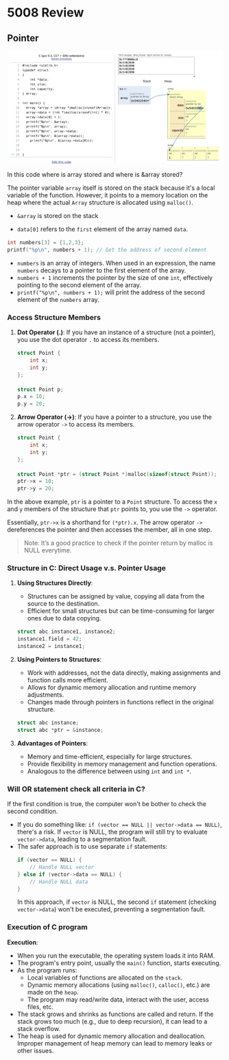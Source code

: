 # 5008 Review

## Pointer

<p align = "center">
<img src = "images/pointer_example.jpeg" style = "width:500; border:0">
</p>

In this code where is array stored and where is &array stored?

The pointer variable `array` itself is stored on the stack because it's a local variable of the function. However, it points to a memory location on the heap where the actual `Array` structure is allocated using `malloc()`.

- `&array` is stored on the stack

- `data[0]` refers to the `first` element of the array named `data`.


```c
int numbers[3] = {1,2,3};
printf("%p\n", numbers + 1); // Get the address of second element
```

- `numbers` is an array of integers. When used in an expression, the name `numbers` decays to a pointer to the first element of the array.
- `numbers + 1` increments the pointer by the size of one `int`, effectively pointing to the second element of the array.
- `printf("%p\n", numbers + 1);` will print the address of the second element of the `numbers` array.

### Access Structure Members

1. **Dot Operator (.)**: If you have an instance of a structure (not a pointer), you use the dot operator `.` to access its members.
   ```c
   struct Point {
       int x;
       int y;
   };

   struct Point p;
   p.x = 10;
   p.y = 20;
   ```

2. **Arrow Operator (->)**: If you have a pointer to a structure, you use the arrow operator `->` to access its members.
   ```c
   struct Point {
       int x;
       int y;
   };

   struct Point *ptr = (struct Point *)malloc(sizeof(struct Point));
   ptr->x = 10;
   ptr->y = 20;
   ```

In the above example, `ptr` is a pointer to a `Point` structure. To access the `x` and `y` members of the structure that `ptr` points to, you use the `->` operator.

Essentially, `ptr->x` is a shorthand for `(*ptr).x`. The arrow operator `->` dereferences the pointer and then accesses the member, all in one step.

> Note: It’s a good practice to check if the pointer return by malloc is NULL everytime.

### Structure in C: Direct Usage v.s. Pointer Usage

1. **Using Structures Directly**:
   - Structures can be assigned by value, copying all data from the source to the destination.
   - Efficient for small structures but can be time-consuming for larger ones due to data copying.
   ```c
   struct abc instance1, instance2;
   instance1.field = 42;
   instance2 = instance1;
   ```

2. **Using Pointers to Structures**:
   - Work with addresses, not the data directly, making assignments and function calls more efficient.
   - Allows for dynamic memory allocation and runtime memory adjustments.
   - Changes made through pointers in functions reflect in the original structure.
   ```c
   struct abc instance;
   struct abc *ptr = &instance;
   ```

3. **Advantages of Pointers**:
   - Memory and time-efficient, especially for large structures.
   - Provide flexibility in memory management and function operations.
   - Analogous to the difference between using `int` and `int *`.

### Will OR statement check all criteria in C?

If the first condition is true, the computer won't be bother to check the second condition.


- If you do something like: `if (vector == NULL || vector->data == NULL)`, there's a risk. If `vector` is NULL, the program will still try to evaluate `vector->data`, leading to a segmentation fault.
- The safer approach is to use separate `if` statements:
    ```c
    if (vector == NULL) {
        // Handle NULL vector
    } else if (vector->data == NULL) {
        // Handle NULL data
    }
    ```
    In this approach, if `vector` is NULL, the second `if` statement (checking `vector->data`) won't be executed, preventing a segmentation fault.



### Execution of C program
 **Execution**:
   - When you run the executable, the operating system loads it into RAM.
   - The program's entry point, usually the `main()` function, starts executing.
   - As the program runs:
     - Local variables of functions are allocated on the `stack`.
     - Dynamic memory allocations (using `malloc()`, `calloc()`, etc.) are made on the `heap`.
     - The program may read/write data, interact with the user, access files, etc.
   - The stack grows and shrinks as functions are called and return. If the stack grows too much (e.g., due to deep recursion), it can lead to a stack overflow.
   - The heap is used for dynamic memory allocation and deallocation. Improper management of heap memory can lead to memory leaks or other issues.

